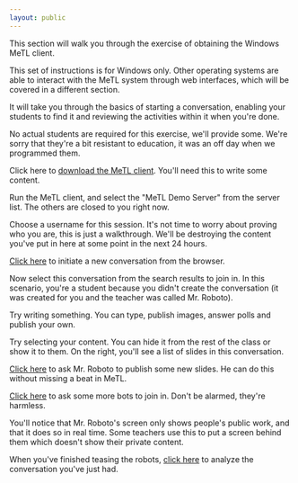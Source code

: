 ```yaml
---
layout: public
---
```

This section will walk you through the exercise of obtaining the Windows MeTL client.

This set of instructions is for Windows only.  Other operating systems are able to interact with the MeTL system through web interfaces, which will be covered in a different section.

It will take you through the basics of starting a conversation, enabling your students to find it and reviewing the activities within it when you're done.

No actual students are required for this exercise, we'll provide some.  We're sorry that they're a bit resistant to education, it was an off day when we programmed them.

Click here to [download the MeTL client](http://metl.adm.monash.edu/MeTLTeacher/MeTL%20Teacher.application).  You'll need this to write some content.

Run the MeTL client, and select the "MeTL Demo Server" from the server list.  The others are closed to you right now.

Choose a username for this session.  It's not time to worry about proving who you are, this is just a walkthrough.  We'll be destroying the content you've put in here at some point in the next 24 hours.

[Click here]() to initiate a new conversation from the browser.

Now select this conversation from the search results to join in.  In this scenario, you're a student because you didn't create the conversation (it was created for you and the teacher was called Mr. Roboto).

Try writing something.  You can type, publish images, answer polls and publish your own.

Try selecting your content.  You can hide it from the rest of the class or show it to them.  On the right, you'll see a list of slides in this conversation.

[Click here]() to ask Mr. Roboto to publish some new slides.  He can do this without missing a beat in MeTL.

[Click here]() to ask some more bots to join in.  Don't be alarmed, they're harmless.

You'll notice that Mr. Roboto's screen only shows people's public work, and that it does so in real time.  Some teachers use this to put a screen behind them which doesn't show their private content.

When you've finished teasing the robots, [click here]() to analyze the conversation you've just had.

